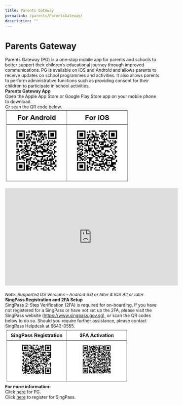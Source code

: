 ```yaml
---
title: Parents Gateway
permalink: /parents/ParentsGateway/
description: ""
---
```

<h1>Parents Gateway</h1>
<div>Parents Gateway (PG) is a one-stop mobile app for parents and schools to better support their children’s educational journey through improved communications. PG is available on IOS and Android and allows parents to receive updates on school programmes and activities. It also allows parents to perform administrative functions such as providing consent for their children to participate in school activities.<br>
<div><strong>Parents Gateway App</strong></div>
<div>Open the Apple App Store or Google Play Store app on your mobile phone to download.</div>
<div><em>Or</em>&nbsp;scan the QR code below.</div>
<div><img alt="parents_qrcode.png" src="/images/parents_qrcode.png" style="width:400px"></div>
<br><div><iframe width="560" height="315" src="https://www.youtube.com/embed/tW9jwyuovOo" title="YouTube video player" frameborder="0" allow="accelerometer; autoplay; clipboard-write; encrypted-media; gyroscope; picture-in-picture" allowfullscreen></iframe></div><br>
<div><em>Note: Supported OS Versions - Android 6.0 or later &amp; iOS 9.1 or later<br></em></div>
<div>
<div><strong>SingPass Registration and 2FA Setup</strong></div>
<div>SingPass 2-Step Verification (2FA) is required for on-boarding. If you have not registered for a SingPass or have not set up the 2FA, please visit the SingPass website (<a rel="noopener" target="_blank" href="https://www.singpass.gov.sg/">https://www.singpass.gov.sg</a>), or scan the QR codes below to do so. Should you require further assistance, please contact SingPass Helpdesk at 6643-0555.</div>
</div>
<div><img alt="parents_qrcode_2.png" src="/images/parents_qrcode_2.png" style="width:400px">
</div>
<div><strong>For more information:</strong></div>
<div>
<div>Click&nbsp;<a rel="noopener" target="_blank" href="/files/Parents%20Gateway%20Presentation%20Slides%20for%2019%20Jan.pptx"><u>here</u></a>&nbsp;for PG.</div>
<div>Click&nbsp;<a rel="noopener" target="_blank" href="/files/Registering%20for%20SingPass.pdf"><u>here</u></a>&nbsp;to register for SingPass.</div>
</div>
</div>